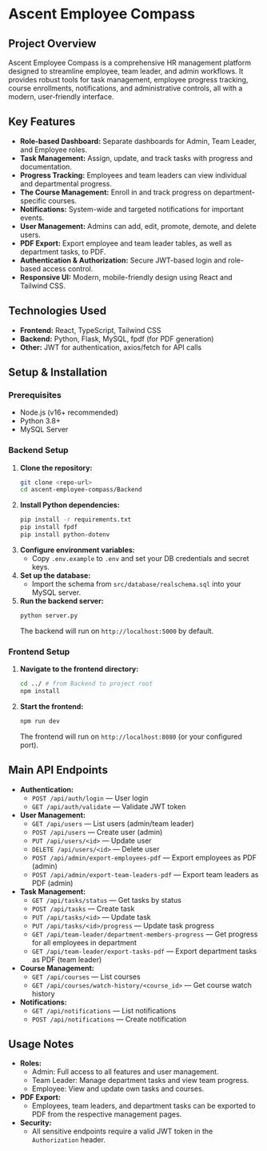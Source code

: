 # Ascent Employee Compass

## Project Overview
Ascent Employee Compass is a comprehensive HR management platform designed to streamline employee, team leader, and admin workflows. It provides robust tools for task management, employee progress tracking, course enrollments, notifications, and administrative controls, all with a modern, user-friendly interface.

## Key Features
- **Role-based Dashboard:** Separate dashboards for Admin, Team Leader, and Employee roles.
- **Task Management:** Assign, update, and track tasks with progress and documentation.
- **Progress Tracking:** Employees and team leaders can view individual and departmental progress.
- **The Course Management:** Enroll in and track progress on department-specific courses.
- **Notifications:** System-wide and targeted notifications for important events.
- **User Management:** Admins can add, edit, promote, demote, and delete users.
- **PDF Export:** Export employee and team leader tables, as well as department tasks, to PDF.
- **Authentication & Authorization:** Secure JWT-based login and role-based access control.
- **Responsive UI:** Modern, mobile-friendly design using React and Tailwind CSS.

## Technologies Used
- **Frontend:** React, TypeScript, Tailwind CSS
- **Backend:** Python, Flask, MySQL, fpdf (for PDF generation)
- **Other:** JWT for authentication, axios/fetch for API calls

## Setup & Installation

### Prerequisites
- Node.js (v16+ recommended)
- Python 3.8+
- MySQL Server

### Backend Setup
1. **Clone the repository:**
   ```bash
   git clone <repo-url>
   cd ascent-employee-compass/Backend
   ```
2. **Install Python dependencies:**
   ```bash
   pip install -r requirements.txt
   pip install fpdf
   pip install python-dotenv
   ```
3. **Configure environment variables:**
   - Copy `.env.example` to `.env` and set your DB credentials and secret keys.
4. **Set up the database:**
   - Import the schema from `src/database/realschema.sql` into your MySQL server.
5. **Run the backend server:**
   ```bash
   python server.py
   ```
   The backend will run on `http://localhost:5000` by default.

### Frontend Setup
1. **Navigate to the frontend directory:**
   ```bash
   cd ../ # from Backend to project root
   npm install
   ```
2. **Start the frontend:**
   ```bash
   npm run dev
   ```
   The frontend will run on `http://localhost:8080` (or your configured port).

## Main API Endpoints
- **Authentication:**
  - `POST /api/auth/login` — User login
  - `GET /api/auth/validate` — Validate JWT token
- **User Management:**
  - `GET /api/users` — List users (admin/team leader)
  - `POST /api/users` — Create user (admin)
  - `PUT /api/users/<id>` — Update user
  - `DELETE /api/users/<id>` — Delete user
  - `POST /api/admin/export-employees-pdf` — Export employees as PDF (admin)
  - `POST /api/admin/export-team-leaders-pdf` — Export team leaders as PDF (admin)
- **Task Management:**
  - `GET /api/tasks/status` — Get tasks by status
  - `POST /api/tasks` — Create task
  - `PUT /api/tasks/<id>` — Update task
  - `PUT /api/tasks/<id>/progress` — Update task progress
  - `GET /api/team-leader/department-members-progress` — Get progress for all employees in department
  - `GET /api/team-leader/export-tasks-pdf` — Export department tasks as PDF (team leader)
- **Course Management:**
  - `GET /api/courses` — List courses
  - `GET /api/courses/watch-history/<course_id>` — Get course watch history
- **Notifications:**
  - `GET /api/notifications` — List notifications
  - `POST /api/notifications` — Create notification

## Usage Notes
- **Roles:**
  - Admin: Full access to all features and user management.
  - Team Leader: Manage department tasks and view team progress.
  - Employee: View and update own tasks and courses.
- **PDF Export:**
  - Employees, team leaders, and department tasks can be exported to PDF from the respective management pages.
- **Security:**
  - All sensitive endpoints require a valid JWT token in the `Authorization` header.


